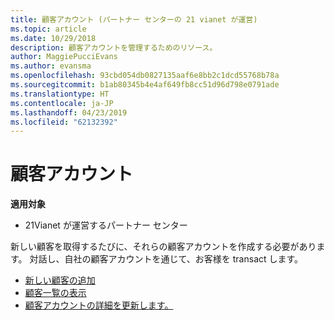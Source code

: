 ```yaml
---
title: 顧客アカウント (パートナー センターの 21 vianet が運営)
ms.topic: article
ms.date: 10/29/2018
description: 顧客アカウントを管理するためのリソース。
author: MaggiePucciEvans
ms.author: evansma
ms.openlocfilehash: 93cbd054db0827135aaf6e8bb2c1dcd55768b78a
ms.sourcegitcommit: b1ab80345b4e4af649fb8cc51d96d798e0791ade
ms.translationtype: HT
ms.contentlocale: ja-JP
ms.lasthandoff: 04/23/2019
ms.locfileid: "62132392"
---
```

# <a name="customer-accounts"></a>顧客アカウント

**適用対象**

-   21Vianet が運営するパートナー センター

新しい顧客を取得するたびに、それらの顧客アカウントを作成する必要があります。 対話し、自社の顧客アカウントを通じて、お客様を transact します。 

-   [新しい顧客の追加](add-a-new-customer.md)
-   [顧客一覧の表示](see-your-customer-list.md)
-   [顧客アカウントの詳細を更新します。](update-customer-account-info.md)

 

 




